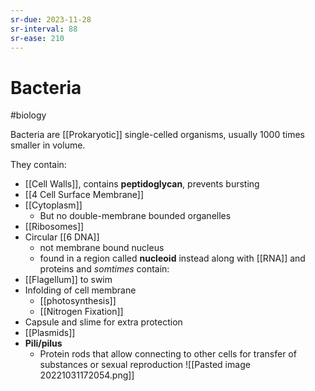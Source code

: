 ```yaml
---
sr-due: 2023-11-28
sr-interval: 88
sr-ease: 210
---
```

# Bacteria
#biology 

Bacteria are [[Prokaryotic]] single-celled organisms, usually 1000 times smaller in volume.

They contain:
- [[Cell Walls]], contains **peptidoglycan**, prevents bursting
- [[4 Cell Surface Membrane]]
- [[Cytoplasm]]
	- But no double-membrane bounded organelles
- [[Ribosomes]]
- Circular [[6 DNA]]
	- not membrane bound nucleus
	- found in a region called **nucleoid** instead along with [[RNA]] and proteins
and *somtimes* contain:
- [[Flagellum]] to swim
- Infolding of cell membrane
	- [[photosynthesis]]
	- [[Nitrogen Fixation]]
- Capsule and slime for extra protection
- [[Plasmids]]
- **Pili/pilus**
	- Protein rods that allow connecting to other cells for transfer of substances or sexual reproduction
![[Pasted image 20221031172054.png]]